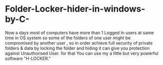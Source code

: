 # Folder-Locker-hider-in-windows-by-C-
Now a days most of computers have more than 1 Logged In users at same time in OS system so some of the folders of one user might be compromised by another user , so in order achieve full  security of private folders &amp; data by locking the folder and hiding it can give you protection  against Unauthorised User. for that You can use my a little but very powerful software "H-LOCKER."
